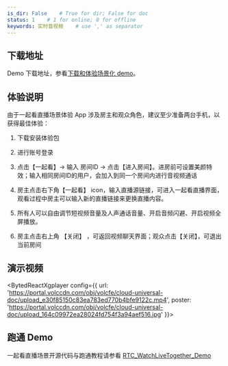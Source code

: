 ```yaml
---
is_dir: False    # True for dir; False for doc
status: 1    # 1 for online; 0 for offline
keywords: 实时音视频    # use ',' as separator
---
```


## 下载地址

Demo 下载地址，参看[下载和体验场景化 demo](75707.md#%E4%B8%8B%E8%BD%BD%E5%92%8C%E4%BD%93%E9%AA%8C%E5%9C%BA%E6%99%AF%E5%8C%96-demo)。

## 体验说明

由于一起看直播场景体验 App 涉及房主和观众角色，建议至少准备两台手机，以获得最佳体验：

1. 下载安装体验包
	

2. 进行账号登录
	

3. 点击【一起看】-> 输入 房间ID -> 点击【进入房间】。进房前可设置美颜特效；输入相同房间ID的用户，会加入到同一个房间内进行音视频通话
	

4. 房主点击右下角【一起看】 icon，输入直播源链接，可进入一起看直播界面，观看过程中房主可以输入新的直播链接来更换直播内容。
	

5. 所有人可以自由调节短视频音量及人声通话音量、开启音频闪避、开启视频全屏播放。
	

6. 房主点击右上角 【关闭】 ，可返回视频聊天界面；观众点击【关闭】，可退出当前房间
	

## 演示视频

<BytedReactXgplayer config={{ url: 'https://portal.volccdn.com/obj/volcfe/cloud-universal-doc/upload_e30f85150c83ea783ed770b4bfe9122c.mp4', poster: 'https://portal.volccdn.com/obj/volcfe/cloud-universal-doc/upload_164c09972ea28024fd754f3a94aef516.jpg' }}></BytedReactXgplayer>

## 跑通 Demo

一起看直播场景开源代码与跑通教程请参看 [RTC_WatchLiveTogether_Demo](https://github.com/volcengine/RTC_WatchLiveTogether_Demo)
